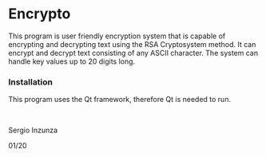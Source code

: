 # Encrypto
This program is user friendly encryption system that is capable of encrypting and decrypting text using the RSA Cryptosystem method. It can encrypt and decrypt text consisting of any ASCII character. The system can handle key values up to 20 digits long.


### Installation

This program uses the Qt framework, therefore Qt is needed to run.

<br/>
  
Sergio Inzunza

01/20
